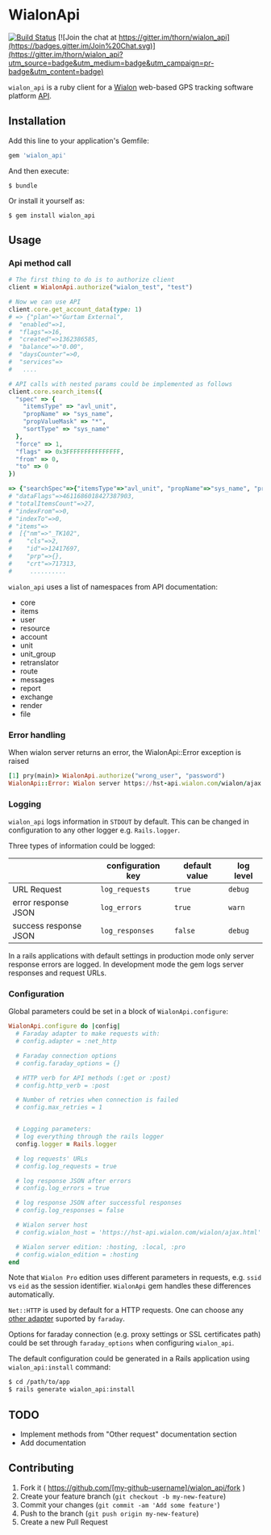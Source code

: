 # WialonApi
[![Build Status](https://travis-ci.org/thorn/wialon_api.svg?branch=master)](https://travis-ci.org/thorn/wialon_api)
[![Join the chat at https://gitter.im/thorn/wialon_api](https://badges.gitter.im/Join%20Chat.svg)](https://gitter.im/thorn/wialon_api?utm_source=badge&utm_medium=badge&utm_campaign=pr-badge&utm_content=badge)

`wialon_api` is a ruby client for a [Wialon](http://wialon.com/) web-based GPS tracking software platform [API](http://sdk.wialon.com/).

## Installation

Add this line to your application's Gemfile:

```ruby
gem 'wialon_api'
```

And then execute:

    $ bundle

Or install it yourself as:

    $ gem install wialon_api

## Usage

### Api method call

```ruby
# The first thing to do is to authorize client
client = WialonApi.authorize("wialon_test", "test")

# Now we can use API
client.core.get_account_data(type: 1)
# => {"plan"=>"Gurtam External",
#  "enabled"=>1,
#  "flags"=>16,
#  "created"=>1362386585,
#  "balance"=>"0.00",
#  "daysCounter"=>0,
#  "services"=>
#   ....

# API calls with nested params could be implemented as follows
client.core.search_items({
  "spec" => {
    "itemsType" => "avl_unit",
    "propName" => "sys_name",
    "propValueMask" => "*",
    "sortType" => "sys_name"
  },
  "force" => 1,
  "flags" => 0x3FFFFFFFFFFFFFFF,
  "from" => 0,
  "to" => 0
})

=> {"searchSpec"=>{"itemsType"=>"avl_unit", "propName"=>"sys_name", "propValueMask"=>"*", "sortType"=>"sys_name", "propType"=>""},
# "dataFlags"=>4611686018427387903,
# "totalItemsCount"=>27,
# "indexFrom"=>0,
# "indexTo"=>0,
# "items"=>
#  [{"nm"=>"_TK102",
#    "cls"=>2,
#    "id"=>12417697,
#    "prp"=>{},
#    "crt"=>717313,
#     ..........
```

`wialon_api` uses a list of namespaces from API documentation:

  * core
  * items
  * user
  * resource
  * account
  * unit
  * unit_group
  * retranslator
  * route
  * messages
  * report
  * exchange
  * render
  * file

### Error handling

When wialon server returns an error, the WialonApi::Error exception is raised

```ruby
[1] pry(main)> WialonApi.authorize("wrong_user", "password")
WialonApi::Error: Wialon server https://hst-api.wialon.com/wialon/ajax.html returned error 8: Invalid user name or password
```

### Logging

`wialon_api` logs information in `STDOUT` by default. This can be changed in configuration to any other logger e.g. `Rails.logger`.

Three types of information could be logged:

|                        | configuration key  | default value | log level |
| ---------------------- | ---------------    | ------------  | --------- |
| URL Request            | `log_requests`     | `true`        | `debug`   |
| error response JSON    | `log_errors`       | `true`        | `warn`    |
| success response JSON  | `log_responses`    | `false`       | `debug`   |

In a rails applications with default settings in production mode only server
response errors are logged. In development mode the gem logs server responses
and request URLs.

### Configuration

Global parameters could be set in a block of `WialonApi.configure`:

```ruby
WialonApi.configure do |config|
  # Faraday adapter to make requests with:
  # config.adapter = :net_http

  # Faraday connection options
  # config.faraday_options = {}

  # HTTP verb for API methods (:get or :post)
  # config.http_verb = :post

  # Number of retries when connection is failed
  # config.max_retries = 1


  # Logging parameters:
  # log everything through the rails logger
  config.logger = Rails.logger

  # log requests' URLs
  # config.log_requests = true

  # log response JSON after errors
  # config.log_errors = true

  # log response JSON after successful responses
  # config.log_responses = false

  # Wialon server host
  # config.wialon_host = 'https://hst-api.wialon.com/wialon/ajax.html'

  # Wialon server edition: :hosting, :local, :pro
  # config.wialon_edition = :hosting
end
```

Note that `Wialon Pro` edition uses different parameters in requests, e.g. `ssid` vs `eid` as the session identifier. `WialonApi` gem handles these differences automatically.

`Net::HTTP` is used by default for a HTTP requests. One can choose any [other adapter](https://github.com/technoweenie/faraday/blob/master/lib/faraday/adapter.rb) suported by `faraday`.

Options for faraday connection (e.g. proxy settings or SSL certificates path) could be set through `faraday_options` when configuring `wialon_api`.

The default configuration could be generated in a Rails application using `wialon_api:install` command:

``` sh
$ cd /path/to/app
$ rails generate wialon_api:install
```
## TODO

  * Implement methods from "Other request" documentation section
  * Add documentation

## Contributing

1. Fork it ( https://github.com/[my-github-username]/wialon_api/fork )
2. Create your feature branch (`git checkout -b my-new-feature`)
3. Commit your changes (`git commit -am 'Add some feature'`)
4. Push to the branch (`git push origin my-new-feature`)
5. Create a new Pull Request
